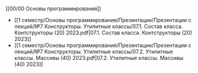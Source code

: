 [[00/00 Основы программирования]]

- [[1 семестр/Основы программирования/Презентации/Презентации с лекций/№7 Конструкторы. Утилитные классы/07.1.  Состав класса. Контструкторы (20) 2023.pdf|07.1.  Состав класса. Контструкторы (20) 2023]]
- [[1 семестр/Основы программирования/Презентации/Презентации с лекций/№7 Конструкторы. Утилитные классы/07.2.  Утилитные классы. Массивы (40) 2023.pdf|07.2.  Утилитные классы. Массивы (40) 2023]]